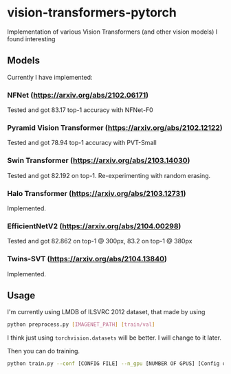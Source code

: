 # vision-transformers-pytorch
Implementation of various Vision Transformers (and other vision models) I found interesting

## Models

Currently I have implemented:

### NFNet (https://arxiv.org/abs/2102.06171)

Tested and got 83.17 top-1 accuracy with NFNet-F0

### Pyramid Vision Transformer (https://arxiv.org/abs/2102.12122)

Tested and got 78.94 top-1 accuracy with PVT-Small

### Swin Transformer (https://arxiv.org/abs/2103.14030)

Tested and got 82.192 on top-1. Re-experimenting with random erasing.

### Halo Transformer (https://arxiv.org/abs/2103.12731)

Implemented.

### EfficientNetV2 (https://arxiv.org/abs/2104.00298)

Tested and got 82.862 on top-1 @ 300px, 83.2 on top-1 @ 380px

### Twins-SVT (https://arxiv.org/abs/2104.13840)

Implemented.

## Usage

I'm currently using LMDB of ILSVRC 2012 dataset, that made by using

```bash
python preprocess.py [IMAGENET_PATH] [train/val]
```

I think just using `torchvision.datasets` will be better. I will change to it later.

Then you can do training.

```bash
python train.py --conf [CONFIG FILE] --n_gpu [NUMBER OF GPUS] [Config overrides in the form of key=value]
```